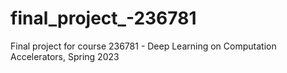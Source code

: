 # final_project_-236781
Final project for course 236781 - Deep Learning on Computation Accelerators, Spring 2023
